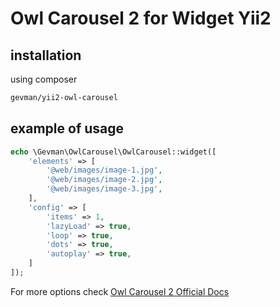 # Owl Carousel 2 for Widget Yii2

## installation
using composer
```bash
gevman/yii2-owl-carousel
```


## example of usage

```php
echo \Gevman\OwlCarousel\OwlCarousel::widget([
    'elements' => [
        '@web/images/image-1.jpg',
        '@web/images/image-2.jpg',
        '@web/images/image-3.jpg',
    ],
    'config' => [
        'items' => 1,
        'lazyLoad' => true,
        'loop' => true,
        'dots' => true,
        'autoplay' => true,
    ]
]);
```

For more options check [Owl Carousel 2 Official Docs](https://owlcarousel2.github.io/OwlCarousel2/docs/api-options.html)